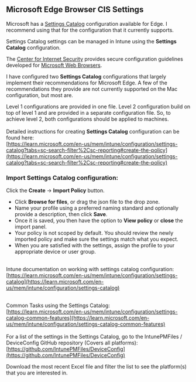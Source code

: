 ## Microsoft Edge Browser CIS Settings

Microsoft has a [Settings Catalog](https://learn.microsoft.com/en-us/mem/intune/configuration/settings-catalog?tabs=sc-search-filter%2Csc-reporting) configuration available for Edge. I recommend using that for the configuration that it currently supports.  

Settings Catalog settings can be managed in Intune using the **Settings Catalog** configuration.  

The [Center for Internet Security](https://www.cisecurity.org) provides secure configuration guidelines developed for [Microsoft Web Browsers](https://www.cisecurity.org/benchmark/microsoft_internet_explorer).  

I have configured two **Settings Catalog** configurations that largely implement their recommendations for Microsoft Edge. A few of the recommendations they provide are not currently supported on the Mac configuration, but most are.  

Level 1 configurations are provided in one file. Level 2 configuration build on top of level 1 and are provided in a separate configuration file. So, to achieve level 2, both configurations should be applied to machines.  
    
    
Detailed instructions for creating **Settings Catalog** configuration can be found here:  
[https://learn.microsoft.com/en-us/mem/intune/configuration/settings-catalog?tabs=sc-search-filter%2Csc-reporting#create-the-policy](https://learn.microsoft.com/en-us/mem/intune/configuration/settings-catalog?tabs=sc-search-filter%2Csc-reporting#create-the-policy)  
  
  
### Import Settings Catalog configuration:  
Click the **Create** -> **Import Policy** button.   

* Click **Browse for files**, or drag the json file to the drop zone.
* Name your profile using a preferred naming standard and optionally provide a description, then click **Save**.  
* Once it is saved, you then have the option to **View policy** or **close** the import panel.  
* Your policy is not scoped by default. You should review the newly imported policy and make sure the settings match what you expect.
* When you are satisfied with the settings, assign the profile to your appropriate device or user group.  

  
  
  
    
Intune documentation on working with settings catalog configuration:  
[https://learn.microsoft.com/en-us/mem/intune/configuration/settings-catalog](https://learn.microsoft.com/en-us/mem/intune/configuration/settings-catalog)  

    
Common Tasks using the Settings Catalog:  
[https://learn.microsoft.com/en-us/mem/intune/configuration/settings-catalog-common-features](https://learn.microsoft.com/en-us/mem/intune/configuration/settings-catalog-common-features)  
    
For a list of the settings in the Settings Catalog, go to the IntunePMFiles / DeviceConfig GitHub repository (Covers all platforms):  
[https://github.com/IntunePMFiles/DeviceConfig](https://github.com/IntunePMFiles/DeviceConfig)  

Download the most recent Excel file and filter the list to see the platform(s) that you are interested in.  